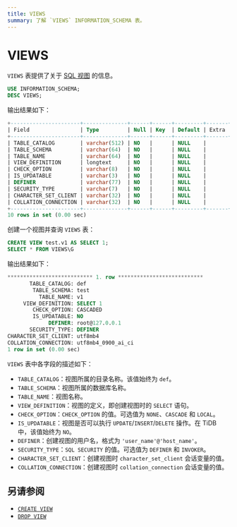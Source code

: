 ```yaml
---
title: VIEWS
summary: 了解 `VIEWS` INFORMATION_SCHEMA 表。
---
```


# VIEWS

`VIEWS` 表提供了关于 [SQL 视图](/views.md) 的信息。

```sql
USE INFORMATION_SCHEMA;
DESC VIEWS;
```

输出结果如下：

```sql
+----------------------+--------------+------+------+---------+-------+
| Field                | Type         | Null | Key  | Default | Extra |
+----------------------+--------------+------+------+---------+-------+
| TABLE_CATALOG        | varchar(512) | NO   |      | NULL    |       |
| TABLE_SCHEMA         | varchar(64)  | NO   |      | NULL    |       |
| TABLE_NAME           | varchar(64)  | NO   |      | NULL    |       |
| VIEW_DEFINITION      | longtext     | NO   |      | NULL    |       |
| CHECK_OPTION         | varchar(8)   | NO   |      | NULL    |       |
| IS_UPDATABLE         | varchar(3)   | NO   |      | NULL    |       |
| DEFINER              | varchar(77)  | NO   |      | NULL    |       |
| SECURITY_TYPE        | varchar(7)   | NO   |      | NULL    |       |
| CHARACTER_SET_CLIENT | varchar(32)  | NO   |      | NULL    |       |
| COLLATION_CONNECTION | varchar(32)  | NO   |      | NULL    |       |
+----------------------+--------------+------+------+---------+-------+
10 rows in set (0.00 sec)
```

创建一个视图并查询 `VIEWS` 表：

```sql
CREATE VIEW test.v1 AS SELECT 1;
SELECT * FROM VIEWS\G
```

输出结果如下：

```sql
*************************** 1. row ***************************
       TABLE_CATALOG: def
        TABLE_SCHEMA: test
          TABLE_NAME: v1
     VIEW_DEFINITION: SELECT 1
        CHECK_OPTION: CASCADED
        IS_UPDATABLE: NO
             DEFINER: root@127.0.0.1
       SECURITY_TYPE: DEFINER
CHARACTER_SET_CLIENT: utf8mb4
COLLATION_CONNECTION: utf8mb4_0900_ai_ci
1 row in set (0.00 sec)
```

`VIEWS` 表中各字段的描述如下：

* `TABLE_CATALOG`：视图所属的目录名称。该值始终为 `def`。
* `TABLE_SCHEMA`：视图所属的数据库名称。
* `TABLE_NAME`：视图名称。
* `VIEW_DEFINITION`：视图的定义，即创建视图时的 `SELECT` 语句。
* `CHECK_OPTION`：`CHECK_OPTION` 的值。可选值为 `NONE`、`CASCADE` 和 `LOCAL`。
* `IS_UPDATABLE`：视图是否可以执行 `UPDATE`/`INSERT`/`DELETE` 操作。在 TiDB 中，该值始终为 `NO`。
* `DEFINER`：创建视图的用户名，格式为 `'user_name'@'host_name'`。
* `SECURITY_TYPE`：`SQL SECURITY` 的值。可选值为 `DEFINER` 和 `INVOKER`。
* `CHARACTER_SET_CLIENT`：创建视图时 `character_set_client` 会话变量的值。
* `COLLATION_CONNECTION`：创建视图时 `collation_connection` 会话变量的值。

## 另请参阅

- [`CREATE VIEW`](/sql-statements/sql-statement-create-view.md)
- [`DROP VIEW`](/sql-statements/sql-statement-drop-view.md)
